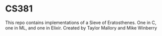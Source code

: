 # CS381
This repo contains implementations of a Sieve of Eratosthenes. One in C, one in ML, and one in Elixir.
Created by Taylor Mallory and Mike Winberry
